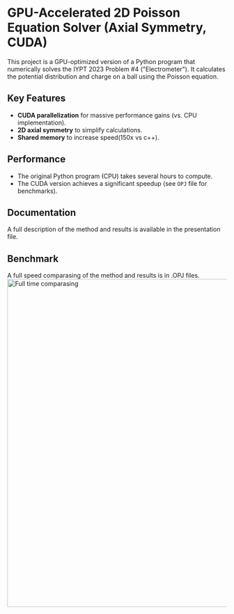 # GPU-Accelerated 2D Poisson Equation Solver (Axial Symmetry, CUDA)

This project is a GPU-optimized version of a Python program that numerically solves the IYPT 2023 Problem #4 ("Electrometer"). It calculates the potential distribution and charge on a ball using the Poisson equation.

## Key Features
- **CUDA parallelization** for massive performance gains (vs. CPU implementation).  
- **2D axial symmetry** to simplify calculations.
- **Shared memory** to increase speed(150x vs c++).  

## Performance
- The original Python program (CPU) takes several hours to compute.  
- The CUDA version achieves a significant speedup (see `OPJ` file for benchmarks).  

## Documentation
A full description of the method and results is available in the presentation file.

## Benchmark
A full speed comparasing of the method and results is in .OPJ files.
<img width="978" height="754" alt="Full time comparasing" src="https://github.com/user-attachments/assets/dcb549fe-a8ed-4f25-95a6-90c0537b6861" />
